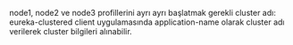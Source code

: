 node1, node2 ve node3 profillerini ayrı ayrı başlatmak gerekli
cluster adı: eureka-clustered
client uygulamasında application-name olarak cluster adı verilerek cluster bilgileri alınabilir.
